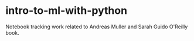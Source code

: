 # intro-to-ml-with-python
Notebook tracking work related to Andreas Muller and Sarah Guido O'Reilly book.
